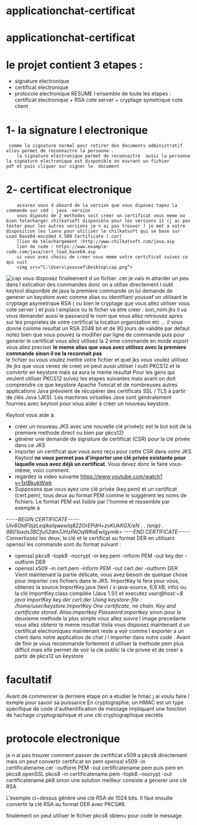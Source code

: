 # applicationchat-certificat
# applicationchat-certificat 
# le projet contient 3 etapes :
  - signature electronique
  - certificat electronique
  - protocole electronique 
    RESUME l ensemble de toute les etapes : certificat electronique + RSA cote server + cryptage symetrique cote client 
 
# 1- la signature l electronique 
     comme la signature normal pour retirer des documents administratif elles permet de reconnaitre la personne .
        la signature electronique permet de reconnaitre  aussi la personne la signature electronique est disponible on ouvrant un fichier           pdf et puis cliquer sur signer le  document
        
# 2- certificat electronique 
        assurez vous d aboard de la version que vous diposez tapez la commande sur cmd : java -version 
        vous diposez de 2 methodes soit creer un certificat vous meme ou bien telecharger chilkatsoft disponible pour les versions 11 (j ai pas tester pour les autres versions je n ai pas trouver ) je met a votre disposition les liens pour utiliser le chilkatsoft qui se base sur  Load Base64-encoded X.509 Certificate (.cer)
        llien de telechargement :http://www.chilkatsoft.com/java.asp
        lien de code : https://www.example-code.com/java/cert_load_base64.asp
        si vous avez choisi de creer vous meme votre certificat suivez ce qui suit 
        <img src=“C:\Users\youssef\Desktop\cap.png”>
![cap](https://user-images.githubusercontent.com/47403132/84211363-79f61c80-aabb-11ea-81ef-a61bdfb432b8.png)
        vous disposez finaleement d un fichier .cer
        je vais m attarder un peu dans l exlication des commandes donc on a utilise directement l outil keytool disponible de java 
        la premiere commande on lui demande de generer un keystore avec comme alias ou identifiant youssef on utilisant le cryptage asymetrique RSA ( ou bien le cryptage que vous allez utiliser vous cote server ) et puis l emplace ou le ficher va etre creer : son_nom.jks
        il va vous demander aussi le password le nom que vous allez retrouvez apres sur les proprietes de votre certificat la location organisation etc ... il vous donne comme resultat un RSA 2048  bit et de 90 jours de validite par defaut notez bien que vous pouvez la modifier par ligne de commande 
        puis pour generer le certificat vous allez utilisez la 2 eme commande en mode export vous allez preciser 
        __le meme alias que vous avez utilisez avec la premiere commande sinon il ne la reconnait pas__        
        le fichier ou vous voulez  mettre votre fichier et quel jks vous voulez utilisez (le jks que vous venez de cree)
        on peut aussi utiliser l outil PKCS12 et le convertir en keystore mais sa aura le meme resultat 
        Pour les gens qui veulent utiliser PKCS12 suivez les etapes suivantes mais avant on doit comprendre ce que keystore
        Apache Tomcat et de nombreuses autres applications Java prévoient de récupérer des certificats SSL / TLS à partir de clés Java           (JKS). Les machines virtuelles Jave sont généralement fournies avec keytool pour vous aider à créer un nouveau keystore.

Keytool vous aide à:

- créer un nouveau JKS avec une nouvelle clé privée(c est le but soit de la premiere methode direct ou bien par pkcs12)
- générer une demande de signature de certificat (CSR) pour la clé privée dans ce JKS
- importer un certificat que vous avez reçu pour cette CSR dans votre JKS
Keytool __ne vous permet pas d'importer une clé privée existante pour laquelle vous avez déjà un certificat__.
Vous devez donc le faire vous-même, voici comment:
 - regardez la video suivante https://www.youtube.com/watch?v=1xtBkukWiek
 - Supposons que vous ayez une clé privée (key.pem) et un certificat (cert.pem), tous deux au format PEM comme le suggèrent les noms de fichiers.
 Le format PEM est  lisible par l'homme  et ressemble par exemple à
 
 *-----BEGIN CERTIFICATE-----
Ulv6GtdFbjzLeqlkelqwewlq822OrEPdH+zxKUkKGX/eN
.
. (snip)
.
9801asds3BCfu52dm7JHzPAOqWKaEwIgymlk=
----END CERTIFICATE-----*
Convertissez les deux, la clé et le certificat au format DER en utilisant openssl
les commande sont du format suivant :
 - openssl pkcs8 -topk8 -nocrypt -in key.pem -inform PEM -out key.der -outform DER
 - openssl x509 -in cert.pem -inform PEM -out cert.der -outform DER
 Vient maintenant la partie délicate, vous avez besoin de quelque chose pour importer ces fichiers dans le JKS. ImportKey le fera pour vous, obtenez la source ImportKey.java (text / x-java-source, 6,6 kB, info) ou la clé ImportKey.class compilée (Java 1.5!) et executez 
 *user@host:~$ java ImportKey key.der cert.der
Using keystore-file : /home/user/keystore.ImportKey
One certificate, no chain.
Key and certificate stored.
Alias:importkey  Password:importkey*
sinon pour la deuxieme methode la plus simple vous allez suivre l image precedante vous allez obtenir le meme resultat
Voila vous disposez maintenant d un certificat electroniques maintenant reste a voir comme l exporter a un client dans notre application de chat / l importer dans notre code .
Avant de finir je vous recommande fortement d utiliser la methode pem plus difficil mais elle permet de voir la cle public la cle privee et de creer a partir de pkcs12 un keystore
# facultatif
Avant de commencer la derniere etape on a etudier le hmac j ai voulu faire l exmple pour savoir sa puissance 
En cryptographie, un HMAC est un type spécifique de code d'authentification de message impliquant une fonction de hachage cryptographique et une clé cryptographique secrète




# protocole electronique 
je n ai pas trouver comment passer de certificat x509 a pkcs8 directement mais on peut convertir certificat en pem
openssl x509 -in certificatename.cer -outform PEM -out certificatename.pem
puis pem en pkcs8
openSSL pkcs8 -in certificatename.pem -topk8 -nocrypt -out certificatename.pk8
sinon une solution meilleur consiste a generer une cle RSA

L'exemple ci−dessus génère une clé RSA de 1024 bits.
Il faut ensuite convertir la clé RSA au format DER avec PKCS#8.

finalement on peut utiliser le fichier pkcs8 obtenu pour code le message 
